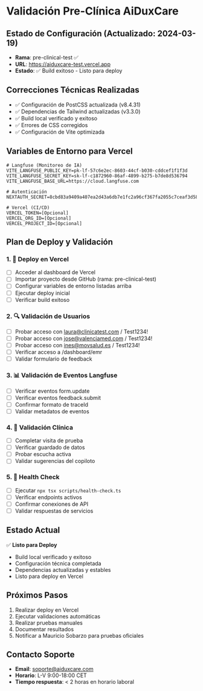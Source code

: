 # Validación Pre-Clínica AiDuxCare

## Estado de Configuración (Actualizado: 2024-03-19)
- **Rama**: pre-clinical-test ✅
- **URL**: https://aiduxcare-test.vercel.app
- **Estado**: ✅ Build exitoso - Listo para deploy

## Correcciones Técnicas Realizadas
- ✅ Configuración de PostCSS actualizada (v8.4.31)
- ✅ Dependencias de Tailwind actualizadas (v3.3.0)
- ✅ Build local verificado y exitoso
- ✅ Errores de CSS corregidos
- ✅ Configuración de Vite optimizada

## Variables de Entorno para Vercel
```env
# Langfuse (Monitoreo de IA)
VITE_LANGFUSE_PUBLIC_KEY=pk-lf-57c6e2ec-8603-44cf-b030-cddcef1f1f3d
VITE_LANGFUSE_SECRET_KEY=sk-lf-c1872960-86af-4899-b275-b7de8d536794
VITE_LANGFUSE_BASE_URL=https://cloud.langfuse.com

# Autenticación
NEXTAUTH_SECRET=8cbd83a9409a407ea2d43a6db7e1fc2a96cf367fa2055c7ceaf3d58b66bbda0f

# Vercel (CI/CD)
VERCEL_TOKEN=[Opcional]
VERCEL_ORG_ID=[Opcional]
VERCEL_PROJECT_ID=[Opcional]
```

## Plan de Deploy y Validación

### 1. 🚀 Deploy en Vercel
- [ ] Acceder al dashboard de Vercel
- [ ] Importar proyecto desde GitHub (rama: pre-clinical-test)
- [ ] Configurar variables de entorno listadas arriba
- [ ] Ejecutar deploy inicial
- [ ] Verificar build exitoso

### 2. 🔍 Validación de Usuarios
- [ ] Probar acceso con laura@clinicatest.com / Test1234!
- [ ] Probar acceso con jose@valenciamed.com / Test1234!
- [ ] Probar acceso con ines@movsalud.es / Test1234!
- [ ] Verificar acceso a /dashboard/emr
- [ ] Validar formulario de feedback

### 3. 📊 Validación de Eventos Langfuse
- [ ] Verificar eventos form.update
- [ ] Verificar eventos feedback.submit
- [ ] Confirmar formato de traceId
- [ ] Validar metadatos de eventos

### 4. 🏥 Validación Clínica
- [ ] Completar visita de prueba
- [ ] Verificar guardado de datos
- [ ] Probar escucha activa
- [ ] Validar sugerencias del copiloto

### 5. 🔧 Health Check
- [ ] Ejecutar `npx tsx scripts/health-check.ts`
- [ ] Verificar endpoints activos
- [ ] Confirmar conexiones de API
- [ ] Validar respuestas de servicios

## Estado Actual
✅ **Listo para Deploy**
- Build local verificado y exitoso
- Configuración técnica completada
- Dependencias actualizadas y estables
- Listo para deploy en Vercel

## Próximos Pasos
1. Realizar deploy en Vercel
2. Ejecutar validaciones automáticas
3. Realizar pruebas manuales
4. Documentar resultados
5. Notificar a Mauricio Sobarzo para pruebas oficiales

## Contacto Soporte
- **Email**: soporte@aiduxcare.com
- **Horario**: L-V 9:00-18:00 CET
- **Tiempo respuesta**: < 2 horas en horario laboral 